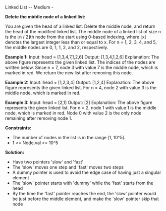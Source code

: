 Linked List -- Medium -

**Delete the middle node of a linked list:**

You are given the head of a linked list. Delete the middle node, and return the head of the modified linked list.
The middle node of a linked list of size n is the ⌊n / 2⌋th node from the start using 0-based indexing, where ⌊x⌋ denotes the largest integer less than or equal to x.
For n = 1, 2, 3, 4, and 5, the middle nodes are 0, 1, 1, 2, and 2, respectively.

**Example 1:**
Input: head = [1,3,4,7,1,2,6]
Output: [1,3,4,1,2,6]
Explanation:
The above figure represents the given linked list. The indices of the nodes are written below.
Since n = 7, node 3 with value 7 is the middle node, which is marked in red.
We return the new list after removing this node. 

**Example 2:**
Input: head = [1,2,3,4]
Output: [1,2,4]
Explanation:
The above figure represents the given linked list.
For n = 4, node 2 with value 3 is the middle node, which is marked in red.

**Example 3:**
Input: head = [2,1]
Output: [2]
Explanation:
The above figure represents the given linked list.
For n = 2, node 1 with value 1 is the middle node, which is marked in red.
Node 0 with value 2 is the only node remaining after removing node 1.

**Constraints:**
- The number of nodes in the list is in the range [1, 10^5].
- 1 <= Node.val <= 10^5

**Solution:**
- Have two pointers 'slow' and 'fast'
- The 'slow' moves one step and 'fast' moves two steps
- A dummy pointer is used to avoid the edge case of having just a singular element
- The 'slow' pointer starts with 'dummy' while the 'fast' starts from the head
- By the time the 'fast' pointer reaches the end, the 'slow' pointer would be just before the middle element, and make the 'slow' pointer skip that node
  
